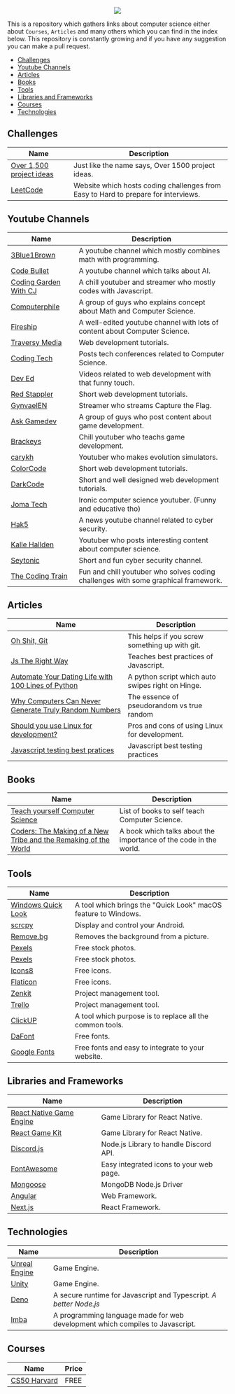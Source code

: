 <p align="center"><img src="https://raw.githubusercontent.com/itspedruu/link-collection/master/banner.png"/></p>

This is a repository which gathers links about computer science either about `Courses`, `Articles` and many others which you can find in the index below. This repository is constantly growing and if you have any suggestion you can make a pull request.

* [Challenges](#challenges)
* [Youtube Channels](#youtube-channels)
* [Articles](#articles)
* [Books](#books)
* [Tools](#tools)
* [Libraries and Frameworks](#libraries-and-frameworks)
* [Courses](#courses)
* [Technologies](#technologies)

## Challenges

| Name                                                                       | Description                                                                        |
|----------------------------------------------------------------------------|------------------------------------------------------------------------------------|
| [Over 1,500 project ideas](https://www.linuxtrainingacademy.com/projects/) | Just like the name says, Over 1500 project ideas.                                  |
| [LeetCode](https://leetcode.com/)                                          | Website which hosts coding challenges from Easy to Hard to prepare for interviews. |

## Youtube Channels

| Name                                                                              | Description                                                                        |
|-----------------------------------------------------------------------------------|------------------------------------------------------------------------------------|
| [3Blue1Brown](https://www.youtube.com/channel/UCYO_jab_esuFRV4b17AJtAw)           | A youtube channel which mostly combines math with programming.                     |
| [Code Bullet](https://www.youtube.com/channel/UC0e3QhIYukixgh5VVpKHH9Q)           | A youtube channel which talks about AI.                                            |
| [Coding Garden With CJ](https://www.youtube.com/channel/UCLNgu_OupwoeESgtab33CCw) | A chill youtuber and streamer who mostly codes with Javascript.                    |
| [Computerphile](https://www.youtube.com/channel/UC9-y-6csu5WGm29I7JiwpnA)         | A group of guys who explains concept about Math and Computer Science.              |
| [Fireship](https://www.youtube.com/channel/UCsBjURrPoezykLs9EqgamOA)              | A well-edited youtube channel with lots of content about Computer Science.         |
| [Traversy Media](https://www.youtube.com/channel/UC29ju8bIPH5as8OGnQzwJyA)        | Web development tutorials.                                                         |
| [Coding Tech](https://www.youtube.com/channel/UCtxCXg-UvSnTKPOzLH4wJaQ)           | Posts tech conferences related to Computer Science.                                |
| [Dev Ed](https://www.youtube.com/channel/UClb90NQQcskPUGDIXsQEz5Q)                | Videos related to web development with that funny touch.                           |
| [Red Stappler](https://www.youtube.com/channel/UCRthRrv06q1iOl86-tTKJhg)          | Short web development tutorials.                                                   |
| [GynvaelEN](https://www.youtube.com/channel/UCCkVMojdBWS-JtH7TliWkVg)             | Streamer who streams Capture the Flag.                                             |
| [Ask Gamedev](https://www.youtube.com/channel/UCd_lJ4zSp9wZDNyeKCWUstg)           | A group of guys who post content about game development.                           |
| [Brackeys](https://www.youtube.com/channel/UCYbK_tjZ2OrIZFBvU6CCMiA)              | Chill youtuber who teachs game development.                                        |
| [carykh](https://www.youtube.com/channel/UC9z7EZAbkphEMg0SP7rw44A)                | Youtuber who makes evolution simulators.                                           |
| [ColorCode](https://www.youtube.com/channel/UCHa8J-xnRYOg5VuudfWpBgg)             | Short web development tutorials.                                                   |
| [DarkCode](https://www.youtube.com/channel/UCD3KVjbb7aq2OiOffuungzw)              | Short and well designed web development tutorials.                                 |
| [Joma Tech](https://www.youtube.com/channel/UCV0qA-eDDICsRR9rPcnG7tw)             | Ironic computer science youtuber. (Funny and educative tho)                        |
| [Hak5](https://www.youtube.com/channel/UC3s0BtrBJpwNDaflRSoiieQ)                  | A news youtube channel related to cyber security.                                  |
| [Kalle Hallden](https://www.youtube.com/channel/UCWr0mx597DnSGLFk1WfvSkQ)         | Youtuber who posts interesting content about computer science.                     |
| [Seytonic](https://www.youtube.com/channel/UCW6xlqxSY3gGur4PkGPEUeA)              | Short and fun cyber security channel.                                              |
| [The Coding Train](https://www.youtube.com/channel/UCvjgXvBlbQiydffZU7m1_aw)      | Fun and chill youtuber who solves coding challenges with some graphical framework. |

## Articles

| Name                                                                                                                                                   | Description |
|--------------------------------------------------------------------------------------------------------------------------------------------------------|-------------|
| [Oh Shit, Git](http://ohshitgit.com/)                                                                                                                  | This helps if you screw something up with git. |
| [Js The Right Way](http://jstherightway.org/)                                                                                                          | Teaches best practices of Javascript. |   
| [Automate Your Dating Life with 100 Lines of Python](https://elimernit.com/blog/auto-swipe/)                                                           | A python script which auto swipes right on Hinge. |
| [Why Computers Can Never Generate Truly Random Numbers](https://curiosity.com/topics/why-computers-can-never-generate-truly-random-numbers-curiosity/) | The essence of pseudorandom vs true random |
| [Should you use Linux for development?](https://www.quora.com/Why-do-some-programmers-prefer-Linux-OS-instead-of-Windows-or-macOS)                     | Pros and cons of using Linux for development. |
| [Javascript testing best pratices](https://github.com/goldbergyoni/javascript-testing-best-practices)                                                  | Javascript best testing practices |

## Books

| Name                                                                                                    | Description                                                       |
|---------------------------------------------------------------------------------------------------------|-------------------------------------------------------------------|
| [Teach yourself Computer Science](https://teachyourselfcs.com/)                                         | List of books to self teach Computer Science.                     |
| [Coders: The Making of a New Tribe and the Remaking of the World](https://www.amazon.com/dp/0735220565) | A book which talks about the importance of the code in the world. |

## Tools

| Name                                                      | Description                                                    |
|-----------------------------------------------------------|----------------------------------------------------------------|
| [Windows Quick Look](https://github.com/QL-Win/QuickLook) | A tool which brings the "Quick Look" macOS feature to Windows. |
| [scrcpy](https://github.com/Genymobile/scrcpy)            | Display and control your Android.                              |
| [Remove.bg](https://remove.bg)                            | Removes the background from a picture.                         |
| [Pexels](https://pexels.com)                              | Free stock photos.                                             |
| [Pexels](https://pexels.com)                              | Free stock photos.                                             |
| [Icons8](https://icons8.com)                              | Free icons.                                                    |
| [Flaticon](https://flaticon.com)                          | Free icons.                                                    |
| [Zenkit](https://zenkit.com)                              | Project management tool.                                       |
| [Trello](https://trello.com)                              | Project management tool.                                       |
| [ClickUP](https://clickup.com/)                           | A tool which purpose is to replace all the common tools.       |
| [DaFont](https://dafont.com/)                             | Free fonts.                                                    |
| [Google Fonts](https://fonts.google.com/)                 | Free fonts and easy to integrate to your website.              |

## Libraries and Frameworks

| Name                                                                           | Description                             |
|--------------------------------------------------------------------------------|-----------------------------------------|
| [React Native Game Engine](https://github.com/bberak/react-native-game-engine) | Game Library for React Native.          |
| [React Game Kit](https://github.com/FormidableLabs/react-game-kit)             | Game Library for React Native.          |
| [Discord.js](https://github.com/discordjs/discord.js)                          | Node.js Library to handle Discord API.  |
| [FontAwesome](http://fontawesome.io/)                                          | Easy integrated icons to your web page. |
| [Mongoose](https://mongoosejs.com/)                                            | MongoDB Node.js Driver                  |
| [Angular](https://angular.io/)                                                 | Web Framework.                          |
| [Next.js](https://nextjs.org/)                                                 | React Framework.                        |

## Technologies

| Name                                                                           | Description                                                                     |
|--------------------------------------------------------------------------------|---------------------------------------------------------------------------------|
| [Unreal Engine](https://www.unrealengine.com/en-US/)                           | Game Engine.                                                                    |
| [Unity](https://unity.com/)                                                    | Game Engine.                                                                    |
| [Deno](https://deno.land/)                                                     | A secure runtime for Javascript and Typescript. *A better Node.js*              |
| [Imba](https://www.imba.io/)                                                   | A programming language made for web development which compiles to Javascript.   |

## Courses

| Name                                               | Price |
|----------------------------------------------------|-------|
| [CS50 Harvard](https://cs50.harvard.edu/x/2020/)   | FREE  |